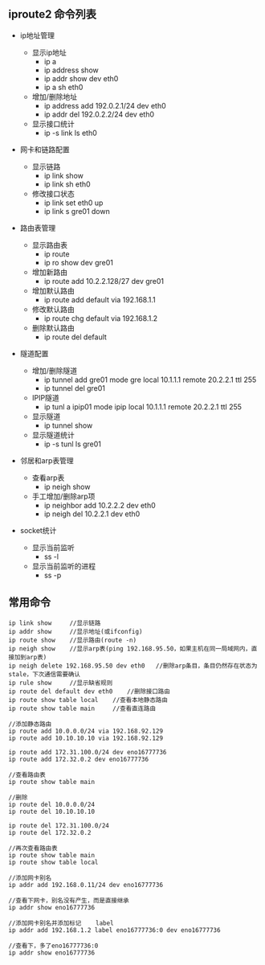 ## iproute2 命令列表

+ ip地址管理
    + 显示ip地址
        + ip a
        + ip address show
        + ip addr show dev eth0
        + ip a sh eth0
    + 增加/删除地址
        + ip address add 192.0.2.1/24 dev eth0
        + ip addr del 192.0.2.2/24 dev eth0
    + 显示接口统计
        + ip -s link ls eth0

+ 网卡和链路配置
    + 显示链路
        + ip link show
        + ip link sh eth0
    + 修改接口状态
        + ip link set eth0 up
        + ip link s gre01 down

+ 路由表管理
    + 显示路由表
        + ip route
        + ip ro show dev gre01
    + 增加新路由
        + ip route add 10.2.2.128/27 dev gre01
    + 增加默认路由
        + ip route add default via 192.168.1.1
    + 修改默认路由
        + ip route chg default via 192.168.1.2
    + 删除默认路由
        + ip route del default

+ 隧道配置
    + 增加/删除隧道
        + ip tunnel add gre01 mode gre local 10.1.1.1 remote 20.2.2.1 ttl 255
        + ip tunnel del gre01
    + IPIP隧道
        + ip tunl a ipip01 mode ipip local 10.1.1.1 remote 20.2.2.1 ttl 255
    + 显示隧道
        + ip tunnel show
    + 显示隧道统计
        + ip -s tunl ls gre01

+ 邻居和arp表管理
    + 查看arp表
        + ip neigh show
    + 手工增加/删除arp项
        + ip neighbor add 10.2.2.2 dev eth0
        + ip neigh del 10.2.2.1 dev eth0

+ socket统计
    + 显示当前监听
        + ss -l
    + 显示当前监听的进程
        + ss -p

## 常用命令

```
ip link show     //显示链路
ip addr show     //显示地址(或ifconfig)
ip route show    //显示路由(route -n)
ip neigh show    //显示arp表(ping 192.168.95.50，如果主机在同一局域网内，直接加到arp表)
ip neigh delete 192.168.95.50 dev eth0   //删除arp条目，条目仍然存在状态为stale，下次通信需要确认
ip rule show     //显示缺省规则
ip route del default dev eth0    //删除接口路由
ip route show table local    //查看本地静态路由
ip route show table main     //查看直连路由
 
//添加静态路由
ip route add 10.0.0.0/24 via 192.168.92.129
ip route add 10.10.10.10 via 192.168.92.129

ip route add 172.31.100.0/24 dev eno16777736
ip route add 172.32.0.2 dev eno16777736
 
//查看路由表
ip route show table main
 
//删除
ip route del 10.0.0.0/24
ip route del 10.10.10.10

ip route del 172.31.100.0/24
ip route del 172.32.0.2
 
//再次查看路由表
ip route show table main
ip route show table local
 
//添加网卡别名
ip addr add 192.168.0.11/24 dev eno16777736
 
//查看下网卡，别名没有产生，而是直接继承
ip addr show eno16777736
   
//添加网卡别名并添加标记    label
ip addr add 192.168.1.2 label eno16777736:0 dev eno16777736
 
//查看下，多了eno16777736:0
ip addr show eno16777736
```
